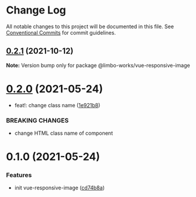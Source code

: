 # Change Log

All notable changes to this project will be documented in this file.
See [Conventional Commits](https://conventionalcommits.org) for commit guidelines.

## [0.2.1](https://github.com/limbo-works/limbo-frontend/compare/@limbo-works/vue-responsive-image@0.2.0...@limbo-works/vue-responsive-image@0.2.1) (2021-10-12)

**Note:** Version bump only for package @limbo-works/vue-responsive-image





# [0.2.0](https://github.com/limbo-works/limbo-frontend/compare/@limbo-works/vue-responsive-image@0.1.0...@limbo-works/vue-responsive-image@0.2.0) (2021-05-24)


* feat!: change class name ([1e921b8](https://github.com/limbo-works/limbo-frontend/commit/1e921b88b9873115bbcf30ed9ac5f06b00afe6f0))


### BREAKING CHANGES

* change HTML class name of component





# 0.1.0 (2021-05-24)


### Features

* init vue-responsive-image ([cd74b8a](https://github.com/limbo-works/limbo-frontend/commit/cd74b8ad03ff32f8b68a213b8db371e996ed4654))

